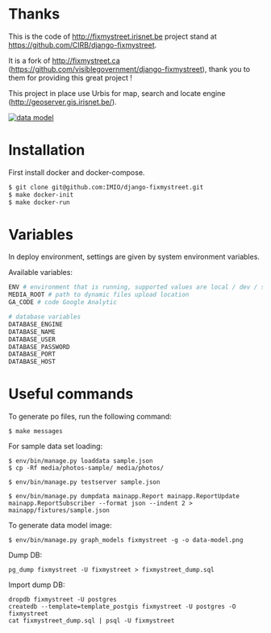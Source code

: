 
Thanks
======

This is the code of http://fixmystreet.irisnet.be project stand at https://github.com/CIRB/django-fixmystreet.

It is a fork of http://fixmystreet.ca (https://github.com/visiblegovernment/django-fixmystreet), thank you to them for providing this great project !

This project in place use Urbis for map, search and locate engine (http://geoserver.gis.irisnet.be/).


[![data model](https://raw.github.com/CIRB/django-fixmystreet/master/data-model.png)](http://fixmystreet.irisnetlab.be/admin/doc/)


Installation
============
First install docker and docker-compose.

```bash
$ git clone git@github.com:IMIO/django-fixmystreet.git
$ make docker-init
$ make docker-run
```

Variables
============

In deploy environment, settings are given by system environment variables.

Available variables:

```bash
ENV # environment that is running, supported values are local / dev / staging / production
MEDIA_ROOT # path to dynamic files upload location
GA_CODE # code Google Analytic

# database variables
DATABASE_ENGINE
DATABASE_NAME
DATABASE_USER
DATABASE_PASSWORD
DATABASE_PORT
DATABASE_HOST
```


Useful commands
===============

To generate po files, run the following command:

    $ make messages

For sample data set loading:

    $ env/bin/manage.py loaddata sample.json
    $ cp -Rf media/photos-sample/ media/photos/

    $ env/bin/manage.py testserver sample.json

    $ env/bin/manage.py dumpdata mainapp.Report mainapp.ReportUpdate mainapp.ReportSubscriber --format json --indent 2 > mainapp/fixtures/sample.json


To generate data model image:

    $ env/bin/manage.py graph_models fixmystreet -g -o data-model.png


Dump DB:

    pg_dump fixmystreet -U fixmystreet > fixmystreet_dump.sql

Import dump DB:

    dropdb fixmystreet -U postgres
    createdb --template=template_postgis fixmystreet -U postgres -O fixmystreet
    cat fixmystreet_dump.sql | psql -U fixmystreet
